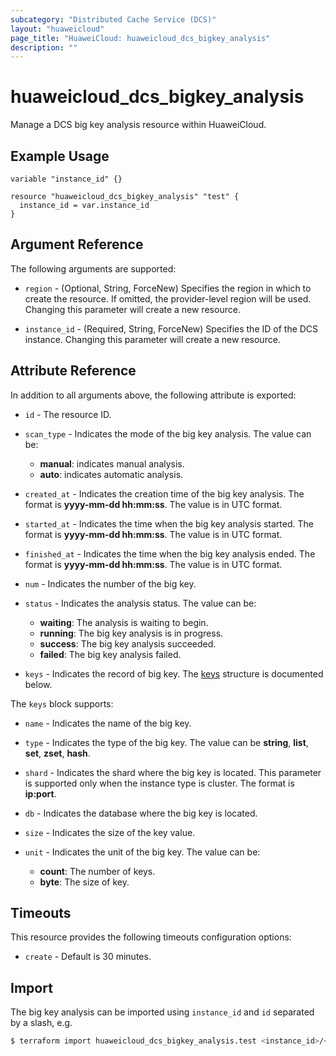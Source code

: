 ```yaml
---
subcategory: "Distributed Cache Service (DCS)"
layout: "huaweicloud"
page_title: "HuaweiCloud: huaweicloud_dcs_bigkey_analysis"
description: ""
---
```


# huaweicloud_dcs_bigkey_analysis

Manage a DCS big key analysis resource within HuaweiCloud.

## Example Usage

```hcl
variable "instance_id" {}

resource "huaweicloud_dcs_bigkey_analysis" "test" {
  instance_id = var.instance_id
}
```

## Argument Reference

The following arguments are supported:

* `region` - (Optional, String, ForceNew) Specifies the region in which to create the resource.
  If omitted, the provider-level region will be used. Changing this parameter will create a new resource.

* `instance_id` - (Required, String, ForceNew) Specifies the ID of the DCS instance.
  Changing this parameter will create a new resource.

## Attribute Reference

In addition to all arguments above, the following attribute is exported:

* `id` - The resource ID.

* `scan_type` - Indicates the mode of the big key analysis. The value can be:
  + **manual**: indicates manual analysis.
  + **auto**: indicates automatic analysis.

* `created_at` - Indicates the creation time of the big key analysis. The format is **yyyy-mm-dd hh:mm:ss**.
  The value is in UTC format.

* `started_at` - Indicates the time when the big key analysis started. The format is **yyyy-mm-dd hh:mm:ss**.
  The value is in UTC format.

* `finished_at` - Indicates the time when the big key analysis ended. The format is **yyyy-mm-dd hh:mm:ss**.
  The value is in UTC format.

* `num` - Indicates the number of the big key.

* `status` - Indicates the analysis status. The value can be:
  + **waiting**: The analysis is waiting to begin.
  + **running**: The big key analysis is in progress.
  + **success**: The big key analysis succeeded.
  + **failed**: The big key analysis failed.

* `keys` - Indicates the record of big key.
  The [keys](#dcs_big_keys) structure is documented below.

<a name="dcs_big_keys"></a>
The `keys` block supports:

* `name` - Indicates the name of the big key.

* `type` - Indicates the type of the big key. The value can be **string**, **list**, **set**, **zset**, **hash**.

* `shard` - Indicates the shard where the big key is located.
  This parameter is supported only when the instance type is cluster. The format is **ip:port**.

* `db` - Indicates the database where the big key is located.

* `size` - Indicates the size of the key value.

* `unit` - Indicates the unit of the big key. The value can be:
  + **count**: The number of keys.
  + **byte**: The size of key.

## Timeouts

This resource provides the following timeouts configuration options:

* `create` - Default is 30 minutes.

## Import

The big key analysis can be imported using `instance_id` and `id` separated by a slash, e.g.

```bash
$ terraform import huaweicloud_dcs_bigkey_analysis.test <instance_id>/<id>
```
